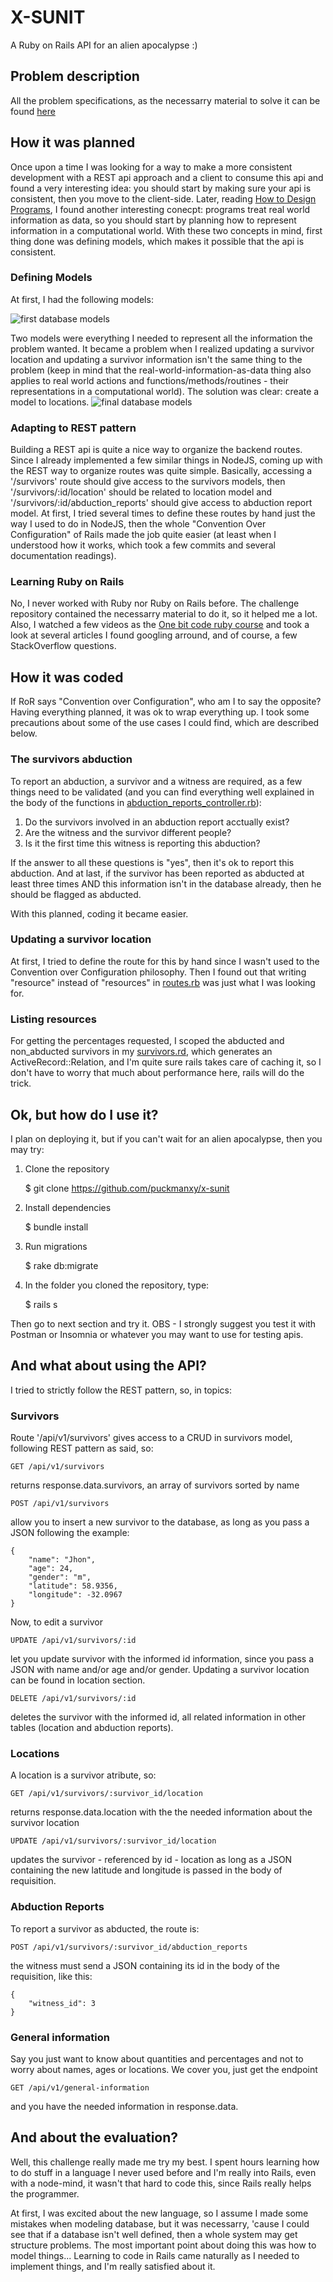# X-SUNIT

A Ruby on Rails API for an alien apocalypse :)

## Problem description

All the problem specifications, as the necessarry material to solve it can be found [here](https://github.com/kimlima/gocase-backend-challenge-internship)

## How it was planned

Once upon a time I was looking for a way to make a more consistent development with a REST api approach and a client to consume this api and found a very interesting idea: you should start by making sure your api is consistent, then you move to the client-side. Later, reading [How to Design Programs](https://htdp.org), I found another interesting conecpt: programs treat real world information as data, so you should start by planning how to represent information in a computational world. With these two concepts in mind, first thing done was defining models, which makes it possible that the api is consistent.

### Defining Models

At first, I had the following models:

![first database models](https://raw.githubusercontent.com/PuckmanXY/X-SUNIT/master/first_model_diagram.png)

Two models were everything I needed to represent all the information the problem wanted. It became a problem when I realized updating a survivor location and updating a survivor information isn't the same thing to the problem (keep in mind that the real-world-information-as-data thing also applies to real world actions and functions/methods/routines - their representations in a computational world). The solution was clear: create a model to locations. 
![final database models](https://raw.githubusercontent.com/PuckmanXY/X-SUNIT/master/final_model_diagram.png)

### Adapting to REST pattern

Building a REST api is quite a nice way to organize the backend routes. Since I already implemented a few similar things in NodeJS, coming up with the REST way to organize routes was quite simple. Basically, accessing a '/survivors' route should give access to the survivors models, then '/survivors/:id/location' should be related to location model and '/survivors/:id/abduction_reports' should give access to abduction report model. At first, I tried several times to define these routes by hand just the way I used to do in NodeJS, then the whole "Convention Over Configuration" of Rails made the job quite easier (at least when I understood how it works, which took a few commits and several documentation readings).

### Learning Ruby on Rails

No, I never worked with Ruby nor Ruby on Rails before. The challenge repository contained the necessarry material to do it, so it helped me a lot. Also, I watched a few videos as the [One bit code ruby course](https://www.youtube.com/watch?v=2js9Q_BMD-8&list=PLdDT8if5attEOcQGPHLNIfnSFiJHhGDOZ) and took a look at several articles I found googling arround, and of course, a few StackOverflow questions.

## How it was coded

If RoR says "Convention over Configuration", who am I to say the opposite? Having everything planned, it was ok to wrap everything up. I took some precautions about some of the use cases I could find, which are described below.

### The survivors abduction

To report an abduction, a survivor and a witness are required, as a few things need to be validated (and you can find everything well explained in the body of the functions in [abduction_reports_controller.rb](app/controllers/api/v1/abduction_reports_controller.rb)):

1. Do the survivors involved in an abduction report acctually exist?
2. Are the witness and the survivor different people?
3. Is it the first time this witness is reporting this abduction?

If the answer to all these questions is "yes", then it's ok to report this abduction. And at last, if the survivor has been reported as abducted at least three times AND this information isn't in the database already, then he should be flagged as abducted.

With this planned, coding it became easier.

### Updating a survivor location

At first, I tried to define the route for this by hand since I wasn't used to the Convention over Configuration philosophy. Then I found out that writing "resource" instead of "resources" in [routes.rb](config/routes.rb) was just what I was looking for.

### Listing resources

For getting the percentages requested, I scoped the abducted and non_abducted survivors in my [survivors.rd](app/models/survivor), which generates an ActiveRecord::Relation, and I'm quite sure rails takes care of caching it, so I don't have to worry that much about performance here, rails will do the trick.

## Ok, but how do I use it?

I plan on deploying it, but if you can't wait for an alien apocalypse, then you may try:

1. Clone the repository
    
    $ git clone https://github.com/puckmanxy/x-sunit

2. Install dependencies

    $ bundle install

3. Run migrations

    $ rake db:migrate

4. In the folder you cloned the repository, type:

    $ rails s

Then go to next section and try it.
OBS - I strongly suggest you test it with Postman or Insomnia or whatever you may want to use for testing apis.

## And what about using the API?

I tried to strictly follow the REST pattern, so, in topics:

### Survivors

Route '/api/v1/survivors' gives access to a CRUD in survivors model, following REST pattern as said, so:

    GET /api/v1/survivors

returns response.data.survivors, an array of survivors sorted by name

    POST /api/v1/survivors

allow you to insert a new survivor to the database, as long as you pass a JSON following the example:

    {
        "name": "Jhon",
        "age": 24,
        "gender": "m",
        "latitude": 58.9356,
        "longitude": -32.0967
    }

Now, to edit a survivor

    UPDATE /api/v1/survivors/:id

let you update survivor with the informed id information, since you pass a JSON with name and/or age and/or gender. Updating a survivor location can be found in location section.

    DELETE /api/v1/survivors/:id

deletes the survivor with the informed id, all related information in other tables (location and abduction reports).

### Locations

A location is a survivor atribute, so:

    GET /api/v1/survivors/:survivor_id/location

returns response.data.location with the the needed information about the survivor location

    UPDATE /api/v1/survivors/:survivor_id/location

updates the survivor - referenced by id - location as long as a JSON containing the new latitude and longitude is passed in the body of requisition.

### Abduction Reports

To report a survivor as abducted, the route is:

    POST /api/v1/survivors/:survivor_id/abduction_reports

the witness must send a JSON containing its id in the body of the requisition, like this:

    {
        "witness_id": 3
    }

### General information

Say you just want to know about quantities and percentages and not to worry about names, ages or locations. We cover you, just get the endpoint

    GET /api/v1/general-information

and you have the needed information in response.data.

## And about the evaluation?

Well, this challenge really made me try my best. I spent hours learning how to do stuff in a language I never used before and I'm really into Rails, even with a node-mind, it wasn't that hard to code this, since Rails really helps the programmer.

At first, I was excited about the new language, so I assume I made some mistakes when modeling database, but it was necessarry, 'cause I could see that if a database isn't well defined, then a whole system may get structure problems. The most important point about doing this was how to model things... Learning to code in Rails came naturally as I needed to implement things, and I'm really satisfied about it.
